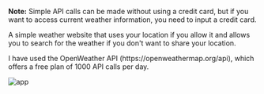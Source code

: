 **Note:**
Simple API calls can be made without using a credit card, but if you want to access current weather information, you need to input a credit card.

<p>A simple weather website that uses your location if you allow it and allows you to search for the weather if you don't want to share your location. </p>
<p>I have used the OpenWeather API (https://openweathermap.org/api), which offers a free plan of 1000 API calls per day.</p>

![app](https://github.com/JoseMolinero/Weather-Web/assets/52674879/215e911e-4933-487f-bb79-eab316ac7fe4)
